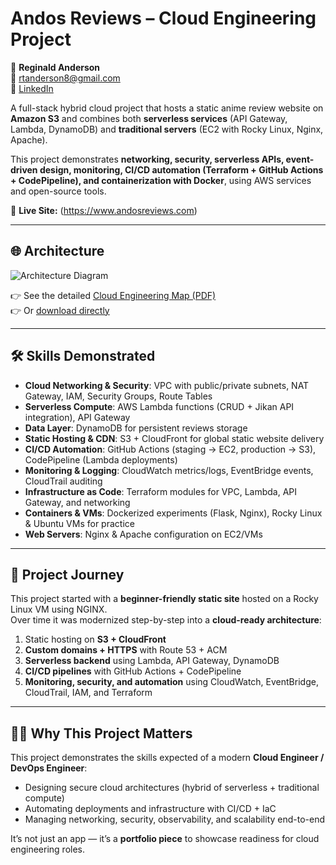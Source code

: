 # Andos Reviews – Cloud Engineering Project

👤 **Reginald Anderson**  
📧 rtanderson8@gmail.com  
🔗 [LinkedIn](https://www.linkedin.com/in/reginald-anderson/) 


A full-stack hybrid cloud project that hosts a static anime review website on **Amazon S3** and combines both **serverless services** (API Gateway, Lambda, DynamoDB) and **traditional servers** (EC2 with Rocky Linux, Nginx, Apache).  

This project demonstrates **networking, security, serverless APIs, event-driven design, monitoring, CI/CD automation (Terraform + GitHub Actions + CodePipeline), and containerization with Docker**, using AWS services and open-source tools.

🔗 **Live Site:** (https://www.andosreviews.com)

---

## 🌐 Architecture
![Architecture Diagram](Cloud%20Enginer%20Project%20Diagram.png)

👉 See the detailed [Cloud Engineering Map (PDF)](Cloud%20Enginer%20Project%20Diagram.pdf)  
👉 Or [download directly](https://github.com/IT-Yeti8/Andos_Reviews/raw/main/Cloud%20Enginer%20Project%20Diagram.pdf)

---

## 🛠️ Skills Demonstrated
- **Cloud Networking & Security**: VPC with public/private subnets, NAT Gateway, IAM, Security Groups, Route Tables  
- **Serverless Compute**: AWS Lambda functions (CRUD + Jikan API integration), API Gateway  
- **Data Layer**: DynamoDB for persistent reviews storage  
- **Static Hosting & CDN**: S3 + CloudFront for global static website delivery  
- **CI/CD Automation**: GitHub Actions (staging → EC2, production → S3), CodePipeline (Lambda deployments)  
- **Monitoring & Logging**: CloudWatch metrics/logs, EventBridge events, CloudTrail auditing  
- **Infrastructure as Code**: Terraform modules for VPC, Lambda, API Gateway, and networking  
- **Containers & VMs**: Dockerized experiments (Flask, Nginx), Rocky Linux & Ubuntu VMs for practice  
- **Web Servers**: Nginx & Apache configuration on EC2/VMs  

---

## 📖 Project Journey
This project started with a **beginner-friendly static site** hosted on a Rocky Linux VM using NGINX.  
Over time it was modernized step-by-step into a **cloud-ready architecture**:

1. Static hosting on **S3 + CloudFront**  
2. **Custom domains + HTTPS** with Route 53 + ACM  
3. **Serverless backend** using Lambda, API Gateway, DynamoDB  
4. **CI/CD pipelines** with GitHub Actions + CodePipeline  
5. **Monitoring, security, and automation** using CloudWatch, EventBridge, CloudTrail, IAM, and Terraform  

---

## 🧑‍💻 Why This Project Matters
This project demonstrates the skills expected of a modern **Cloud Engineer / DevOps Engineer**:  
- Designing secure cloud architectures (hybrid of serverless + traditional compute)  
- Automating deployments and infrastructure with CI/CD + IaC  
- Managing networking, security, observability, and scalability end-to-end  

It’s not just an app — it’s a **portfolio piece** to showcase readiness for cloud engineering roles.
